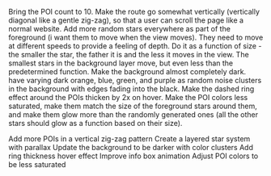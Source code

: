 <!-- User Input -->

Bring the POI count to 10. Make the route go somewhat vertically (vertically diagonal like a gentle zig-zag), so that a user can scroll the page like a normal website.
Add more random stars everywhere as part of the foreground (i want them to move when the view moves). They need to move at different speeds to provide a feeling of depth. Do it as a function of size - the smaller the star, the father it is and the less it moves in the view. The smallest stars in the background layer move, but even less than the predetermined function.
Make the background almost completely dark. have varying dark orange, blue, green, and purple as random noise clusters in the background with edges fading into the black.
Make the dashed ring effect around the POIs thicken by 2x on hover.
Make the POI colors less saturated, make them match the size of the foreground stars around them, and make them glow more than the randomly generated ones (all the other stars should glow as a function based on their size).



<!-- Agent Output -->

Add more POIs in a vertical zig-zag pattern
Create a layered star system with parallax
Update the background to be darker with color clusters
Add ring thickness hover effect
Improve info box animation
Adjust POI colors to be less saturated
